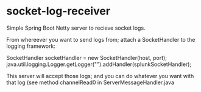 # socket-log-receiver
Simple Spring Boot Netty server to recieve socket logs.

From whereever you want to send logs from; attach a SocketHandler to the logging framework:

SocketHandler socketHandler = new SocketHandler(host, port);
java.util.logging.Logger.getLogger("").addHandler(splunkSocketHandler);


This server will accept those logs; and you can do whatever you want with that log (see method channelRead0 in ServerMessageHandler.java
